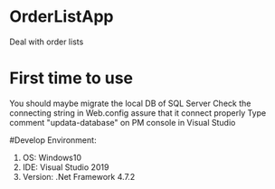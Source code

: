 # OrderListApp
Deal with order lists

# First time to use
You should maybe migrate the local DB of SQL Server
Check the connecting string in Web.config assure that it connect properly
Type comment "updata-database" on PM console in Visual Studio

#Develop Environment:
1. OS: Windows10
2. IDE: Visual Studio 2019
3. Version: .Net Framework 4.7.2
